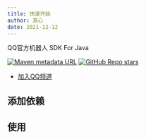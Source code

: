 ```yaml
---
title: 快速开始
author: 真心
date: 2021-12-12
---
```


QQ官方机器人 SDK For Java

[![Maven metadata URL](https://img.shields.io/maven-central/v/me.zhenxin/qqbot-parent)](https://search.maven.org/artifact/me.zhenxin/qqbot-sdk)
[![GitHub Repo stars](https://img.shields.io/github/stars/xiaoye-bot/qq-official-bot-sdk)](https://github.com/xiaoye-bot/qq-official-bot-sdk)

* [加入QQ频道](https://qun.qq.com/qqweb/qunpro/share?_wv=3&_wwv=128&inviteCode=GECpm&from=246610&biz=ka)

## 添加依赖

<RecoDemo :collapse="true">
  <template slot="code-maven">
    <<< @/qq/.vuepress/code/getting-started/pom.xml
  </template>
  <template slot="code-gradle">
    <<< @/qq/.vuepress/code/getting-started/build.groovy
  </template>
  <template slot="code-gradle Kotlin DSL">
    <<< @/qq/.vuepress/code/getting-started/build.kts
  </template>
  <template slot="code-sbt">
    <<< @/qq/.vuepress/code/getting-started/build.scala
  </template>
</RecoDemo>

## 使用

<RecoDemo :collapse="true">
  <template slot="code-java">
    <<< @/qq/.vuepress/code/getting-started/Example.java
  </template>
  <template slot="code-kotlin">
    <<< @/qq/.vuepress/code/getting-started/Example.kt
  </template>
  <template slot="code-scala">
    <<< @/qq/.vuepress/code/getting-started/Example.scala
  </template>
</RecoDemo>
